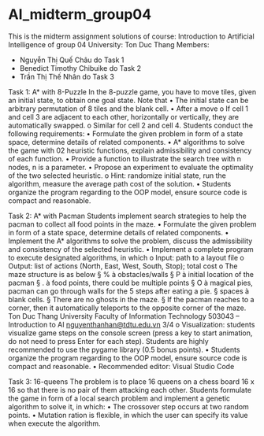 # AI_midterm_group04
This is the midterm assignment solutions of course: Introduction to Artificial Intelligence of group 04
University: Ton Duc Thang
Members:
+ Nguyễn Thị Quế Châu do Task 1
+ Benedict Timothy Chibuike do Task 2
+ Trần Thị Thế Nhân do Task 3

Task 1: A* with 8-Puzzle
In the 8-puzzle game, you have to move tiles, given an initial state, to obtain one 
goal state. Note that
• The initial state can be arbitrary permutation of 8 tiles and the blank cell.
• After a move
o If cell 1 and cell 3 are adjacent to each other, horizontally or vertically, 
they are automatically swapped.
o Similar for cell 2 and cell 4.
Students conduct the following requirements:
• Formulate the given problem in form of a state space, determine details of related 
components.
• A* algorithms to solve the game with 02 heuristic functions, explain 
admissibility and consistency of each function.
• Provide a function to illustrate the search tree with n nodes, n is a parameter.
• Propose an experiment to evaluate the optimality of the two selected heuristic.
o Hint: randomize initial state, run the algorithm, measure the average path 
cost of the solution.
• Students organize the program regarding to the OOP model, ensure source code 
is compact and reasonable.

Task 2: A* with Pacman
Students implement search strategies to help the pacman to collect all food points in 
the maze.
• Formulate the given problem in form of a state space, determine details of related 
components.
• Implement the A* algorithms to solve the problem, discuss the admissibility and 
consistency of the selected heuristic.
• Implement a complete program to execute designated algorithms, in which
o Input: path to a layout file
o Output: list of actions (North, East, West, South, Stop); total cost
o The maze structure is as below
§ % à obstacles/walls
§ P à initial location of the pacman
§ . à food points, there could be multiple points
§ O à magical pies, pacman can go through walls for the 5 steps 
after eating a pie.
§ spaces à blank cells.
§ There are no ghosts in the maze.
§ If the pacman reaches to a corner, then it automatically teleports to 
the opposite corner of the maze.
Ton Duc Thang University
Faculty of Information Technology
503043 – Introduction to AI nguyenthanhan@tdtu.edu.vn 3/4
o Visualization: students visualize game steps on the console screen (press 
a key to start animation, do not need to press Enter for each step). Students 
are highly recommended to use the pygame library (0.5 bonus points).
• Students organize the program regarding to the OOP model, ensure source code 
is compact and reasonable.
• Recommended editor: Visual Studio Code

Task 3: 16-queens
The problem is to place 16 queens on a chess board 16 x 16 so that there is no pair 
of them attacking each other.
Students formulate the game in form of a local search problem and implement a 
genetic algorithm to solve it, in which:
• The crossover step occurs at two random points.
• Mutation ration is flexible, in which the user can specify its value when execute 
the algorithm.
